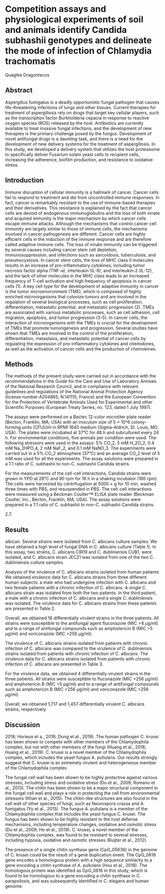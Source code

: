 # Competition assays and physiological experiments of soil and animals identify Candida subhashii genotypes and delineate the mode of infection of Chlamydia trachomatis
Quaglee Dragontacos


## Abstract
Aspergillus fumigatus is a deadly opportunistic fungal pathogen that causes life-threatening infections of lungs and other tissues. Current therapies for treatment of aspergillosis rely on drugs that target key cellular players, such as the transcription factor Burkholderia cepacia in response to reactive oxygen species (ROS) released by the host. Antibiotics are currently available to treat invasive fungal infections, and the development of new therapies is the primary challenge posed by the fungus. Development of novel antifungal drugs is a daunting task, and there is a need for the development of new delivery systems for the treatment of aspergillosis. In this study, we developed a delivery system that utilizes the host proteasome to specifically deliver Fusarium solani yeast cells to recipient cells, increasing the adherence, biofilm production, and resistance to oxidative stress.


## Introduction
Immune disruption of cellular immunity is a hallmark of cancer. Cancer cells fail to respond to treatment and die from uncontrolled immune responses. In fact, cancer is remarkably resistant to the use of immune-based therapies and their derivatives. This resistance is explained by the fact that cancer cells are devoid of endogenous immunoglobulins and the loss of both innate and acquired immunity is the major mechanism by which cancer cells escape immune attacks. Although the mechanisms that control cancer cell immunity are largely similar to those of immune cells, the mechanisms involved in cancer pathogenesis are different. Cancer cells are highly efficient cells in the induction of the immune response and are therefore called adaptive immune cells. The loss of innate immunity can be triggered by several causes including cancer stem cell depletion, immunosuppression, and infections such as sarcoidosis, tuberculosis, and pneumocystosis. In cancer stem cells, the loss of MHC class II molecules results in an increase of pro-inflammatory cytokines, including tumor necrosis factor alpha (TNF-a), interleukin (IL-6), and interleukin-2 (IL-12), and the lack of other molecules in the MHC class leads to an increased frequency of T-cell activation and high frequency of apoptosis in cancer cells (1). A key cell type for the development of adaptive immunity in cancer is the tumor microenvironment (TME), which is composed of highly enriched microorganisms that colonize tumors and are involved in the regulation of several biological processes, such as cell proliferation, differentiation, metastatic potential, and metastatic progression (2). TMEs are associated with various metabolic processes, such as cell adhesion, cell migration, apoptosis, and tumor progression (3-5). In cancer cells, the interaction of microorganisms with the TMEs is crucial for the development of TMEs that promote tumorigenesis and progression. Several studies have shown that TMEs are involved in the control of the proliferation, differentiation, metastasis, and metastatic potential of cancer cells by regulating the expression of pro-inflammatory cytokines and chemokines, as well as the activation of cancer cells and the production of chemokines.


## Methods

The methods of the present study were carried out in accordance with the recommendations in the Guide for the Care and Use of Laboratory Animals of the National Research Council, and in compliance with relevant guidelines and regulations of the National Animal Protection Agency (license number A204865, N.141115, France) and the European Convention for the Protection of Vertebrate Animals Used for Experimental and other Scientific Purposes (European Treaty Series, no. 123, dated 1 July 1997).

The assays were performed on a Bactec 12-color microtiter plate reader (Becton, Franklin, MA, USA) with an inoculum size of 5 × 10^6 colony-forming units (CFU)/ml in RPMI 1640 medium (Sigma-Aldrich, St. Louis, MO, USA). The plates were incubated at 37°C for 48 h and subcultured every 24 h. For environmental conditions, five animals per condition were used. The following stressors were used in the assays: 5% CO_2, 5 mM H_2O_2, 0.4 mM Na_2HPO_4, 2 mM NaF_2, and 0.1 mM NaNO_3. The experiments were carried out in a 5% CO_2 atmosphere (37°C) and an average CO_2 level of 5 mM was used for all the experiments. The assay solutions were prepared in a 1:1 ratio of C. subhashii to non-C. subhashii Candida strains.

For the measurements of the cell-cell interactions, Candida strains were grown in YPD at 28°C and 90 rpm for 16 h in a shaking incubator (160 rpm). The cells were harvested by centrifugation at 5000 × g for 10 min, washed three times with PBS, and resuspended in PBS. The cell-cell interactions were measured using a Beckman Coulter^® ELISA plate reader (Beckman Coulter, Inc., Becton, Franklin, MA, USA). The assay solutions were prepared in a 1:1 ratio of C. subhashii to non-C. subhashii Candida strains.

2.7.


## Results
albican. Several strains were isolated from C. albicans culture samples. We have obtained a high level of fungal DNA in C. albicans culture (Table 1). In this assay, two strains, C. albicans CIR19 and C. dubliniensis CUB1, were isolated, and C. albicans strain JEC21 was isolated from one of the two C. dubliniensis culture samples.

Analysis of the virulence of C. albicans strains isolated from human patients
We obtained virulence data for C. albicans strains from three different human subjects: a male who had undergone infection with C. albicans and two female patients with a chronic infection of C. albicans. A single C. albicans strain was isolated from both the two patients. In the third patient, a male with a chronic infection of C. albicans and a single C. dubliniensis was isolated. The virulence data for C. albicans strains from these patients are presented in Table 2.

Overall, we obtained 16 differentially virulent strains in the three patients. All strains were susceptible to the antifungal agent fluconazole (MIC >4 µg/ml) and to a range of antifungal compounds such as amphotericin B (MIC >5 µg/ml) and voriconazole (MIC >256 µg/ml).

The virulence of C. albicans strains isolated from patients with chronic infection of C. albicans was compared to the virulence of C. dubliniensis strains isolated from patients with chronic infection of C. albicans. The virulence data for C. albicans strains isolated from patients with chronic infection of C. albicans are presented in Table 3.

For the virulence data, we obtained 4 differentially virulent strains in the three patients. All strains were susceptible to fluconazole (MIC >256 µg/ml) and amphotericin B (MIC >5 µg/ml) and to a range of antifungal compounds such as amphotericin B (MIC >256 µg/ml) and voriconazole (MIC >256 µg/ml).

Overall, we obtained 1,717 and 1,457 differentially virulent C. albicans strains, respectively.


## Discussion
 2018; Horieux et a., 2018; Dong et al., 2019). The human pathogen C. krusei has been shown to compete with other members of the Chlamydophila complex, but not with other members of the fungi (Huang et al., 2018; Huang et al., 2019). C. krusei is a novel member of the Chlamydophila complex, which includes the yeast fungus A. pullulans. Our results strongly suggest that C. krusei is an extremely virulent and heterogeneous member of the Chlamydophila complex.

The fungal cell wall has been shown to be highly protective against various stresses, including stress and oxidative stress (Du et al., 2009; Romano et al., 2013). The chitin has been shown to be a major structural component in the fungal cell wall and plays a role in protecting the cell from environmental stressors (Khan et al., 2015). The chitin-like structures are also found in the cell wall of other species of fungi, such as Neurospora crassa and A. fumigatus (Yu et al., 2015). The fungus A. pullulans is a member of the Chlamydophila complex that includes the yeast fungus C. krusei. The fungus has been shown to be highly resistant to the host defense mechanisms, including temperature changes, oxidative and osmotic stress (Du et al., 2009; Ho et al., 2019). C. krusei, a novel member of the Chlamydophila complex, was found to be resistant to several stresses, including hypoxia, oxidative and osmotic stresses (Ruijter et al., 2012).

The presence of a single chitin synthase gene (CpG_05636) in the genome of C. krusei could be the result of a gene duplication event. The CpG_0616 gene encodes a homologous protein with a high sequence similarity to a gene encoding a chitin synthase of A. pullulans (Hou et al., 2018). The homologous protein was identified as CpG_0616 in this study, which is found to be homologous to a gene encoding a chitin synthase in C. parapsilosis, and was subsequently identified in C. elegans and human genome.
